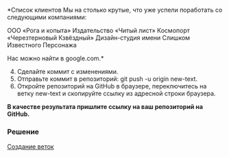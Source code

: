 *Список клиентов
Мы на столько крутые, что уже успели поработать со следующими компаниями:

ООО «Рога и копыта»
Издательство «Читый лист»
Космопорт «Черезтерновый Кзвёздный»
Дизайн-студия имени Слишком Известного Персонажа

Нас можно найти в google.com.*

4.	Сделайте коммит с изменениями.
5.	Отправьте коммит в репозиторий: git push -u origin new-text.
6.	Откройте репозиторий на GitHub в браузере, переключитесь на ветку new-text и скопируйте ссылку из адресной строки браузера.

<b>В качестве результата пришлите ссылку на ваш репозиторий на GitHub.</b>

### Решение

[Создание веток](https://github.com/Ev-genia-Moon/NeuroStartUp/blob/new-text/README.md)

